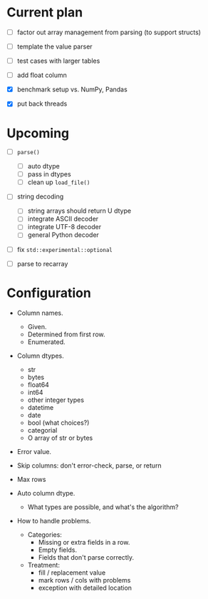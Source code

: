 # Current plan

- [ ] factor out array management from parsing (to support structs)
- [ ] template the value parser
- [ ] test cases with larger tables
- [ ] add float column

- [x] benchmark setup vs. NumPy, Pandas
- [x] put back threads

# Upcoming

- [ ] `parse()`
  - [ ] auto dtype
  - [ ] pass in dtypes
  - [ ] clean up `load_file()`

- [ ] string decoding
  - [ ] string arrays should return U dtype
  - [ ] integrate ASCII decoder
  - [ ] integrate UTF-8 decoder
  - [ ] general Python decoder
  
- [ ] fix `std::experimental::optional`

- [ ] parse to recarray


# Configuration

- Column names.
  - Given.
  - Determined from first row.
  - Enumerated.

- Column dtypes.
  - str
  - bytes
  - float64
  - int64
  - other integer types
  - datetime
  - date
  - bool (what choices?)
  - categorial
  - O array of str or bytes

- Error value.

- Skip columns: don't error-check, parse, or return

- Max rows

- Auto column dtype.
  - What types are possible, and what's the algorithm?

- How to handle problems.
  - Categories:
    - Missing or extra fields in a row.
    - Empty fields.
    - Fields that don't parse correctly.
  - Treatment:
    - fill / replacement value
    - mark rows / cols with problems
    - exception with detailed location

